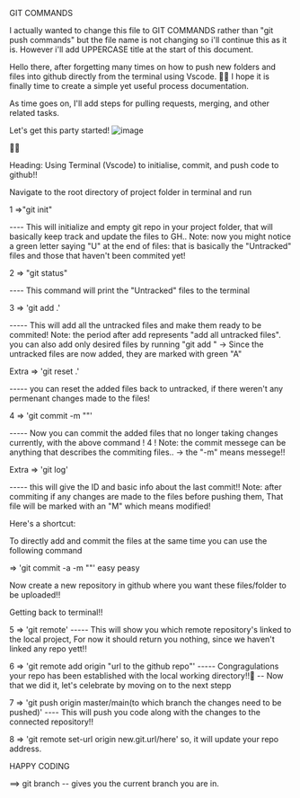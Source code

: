 GIT COMMANDS

I actually wanted to change this file to GIT COMMANDS rather than "git push commands" but the file name is not changing so i'll continue this as it is.
 However i'll add UPPERCASE title at the start of this document.

Hello there, after forgetting many times on how to push new folders and files into github directly from the terminal using Vscode. 🥲😂
I hope it is finally time to create a simple yet useful process documentation.

As time goes on, I'll add steps for pulling requests, merging, and other related tasks.

Let's get this party started!
![image](https://user-images.githubusercontent.com/121503022/230274526-7cba84d2-a638-4cf7-816a-cfa9df1e6a69.png)

😶‍🌫️

Heading: Using Terminal (Vscode) to initialise, commit, and push code to github!!

 Navigate to the root directory of project folder in terminal and run 
 
1 =>"git init"

---- This will initialize and empty git repo in your project folder, that will basically keep track and update the files to GH..
Note: now you might notice a green letter saying "U" at the end of files: that is basically the "Untracked" files and those that haven't been commited yet!

2 => "git status"

---- This command will print the "Untracked" files to the terminal

3 => 'git add .'

----- This will add all the untracked files and make them ready to be commited!
Note: the period after add represents "add all untracked files". you can also add only desired files by running "git add <filename>"
-> Since the untracked files are now added, they are marked with green "A"

Extra => 'git reset .'
 
----- you can reset the added files back to untracked, if there weren't any permenant changes made to the files!

4 => 'git commit -m "<commit messege>"'
 
----- Now you can commit the added files that no longer taking changes currently, with  the above command ! 4 ! 
Note: the commit messege can be anything that describes the commiting files.. 
-> the "-m" means messege!! 

Extra => 'git log'
 
----- this will give the ID and basic info about the last commit!!
Note: after commiting if any changes are made to the files before pushing them, That file will be marked with an "M" which means modified!

Here's a shortcut: 

To directly add and commit the files at the same time you can use the following command

=> 'git commit -a -m "<commit messege>"'
easy peasy

Now create a new repository in github where you want these files/folder to be uploaded!!
  
Getting back to terminal!!
  
5 => 'git remote'
  ----- This will show you which remote repository's linked to the local project,
        For now it should return you nothing, since we haven't linked any repo yett!!

6 => 'git remote add origin "url to the github repo"'
  ----- Congragulations your repo has been established with the local working directory!!🎉
  -- Now that we did it, let's celebrate by moving on to the next stepp

7 => 'git push origin master/main(to which branch the changes need to be pushed)'
 ---- This will push you code along with the changes to the connected repository!!

8 => 'git remote set-url origin new.git.url/here'
so, it will update your repo address. 
 
HAPPY CODING

 ==> git branch 
 -- gives you the current branch you are in.











